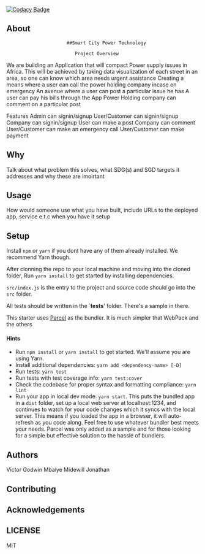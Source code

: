 
[![Codacy Badge](https://api.codacy.com/project/badge/Grade/cb904fd50cad43b7971735f7fe6013de)](https://www.codacy.com/gh/BuildForSDG/Team-124?utm_source=github.com&amp;utm_medium=referral&amp;utm_content=BuildForSDG/Team-124&amp;utm_campaign=Badge_Grade)


## About

                          ##Smart City Power Technology
 
                             Project Overview
We are building an Application that will compact Power supply issues in Africa. This will be achieved by 
taking data visualization of each street in an area, so one can know which area needs urgent assistance
Creating a means where a user can call the power holding company incase on emergency
An avenue where a user can post a particular issue he has
A user can pay his bills through the App
Power Holding company can comment on a particular post
 
 
Features 
Admin can signin/signup
User/Customer can signin/signup
Company can signin/signup
User can make a post 
Company can comment
User/Customer can make an emergency call
User/Customer can make payment

## Why

Talk about what problem this solves, what SDG(s) and SGD targets it addresses and why these are imoirtant

## Usage
 How would someone use what you have built, include URLs to the deployed app, service e.t.c when you have it setup


## Setup

Install `npm` or `yarn` if you dont have any of them already installed. We recommend Yarn though.

After clonning the repo to your local machine and moving into the cloned folder, Run `yarn install` to get started by installing dependencies. 

`src/index.js` is the entry to the project and source code should go into the `src` folder.

All tests should be written in the `__tests__' folder. There's a sample in there.

This starter uses [Parcel](https://parceljs.org/getting_started.html) as the bundler. It is much simpler that WebPack and the others

#### Hints

- Run `npm install` or `yarn install` to get started. We'll assume you are using Yarn.
- Install additional dependencies: `yarn add <dependency-name> [-D]`
- Run tests: `yarn test`
- Run tests with test coverage info: `yarn test:cover`
- Check the codebase for proper syntax and formatting compliance: `yarn lint`
- Run your app in local dev mode: `yarn start`. This puts the bundled app in a `dist` folder, set up a local web server at localhost:1234, and continues to watch for your code changes which it syncs with the local server. This means if you loaded the app in a browser, it will auto-refresh as you code along. Feel free to use whatever bundler best meets your needs. Parcel was only added as a sample and for those looking for a simple but effective solution to the hassle of bundlers. 

## Authors

Victor Godwin
Mbaiye
Midewill
Jonathan

## Contributing

## Acknowledgements


## LICENSE
MIT

